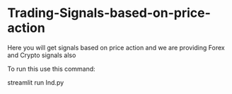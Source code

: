 # Trading-Signals-based-on-price-action
Here you will get signals based on price action and we are providing Forex and Crypto signals also

To run this use this command:

streamlit run Ind.py
